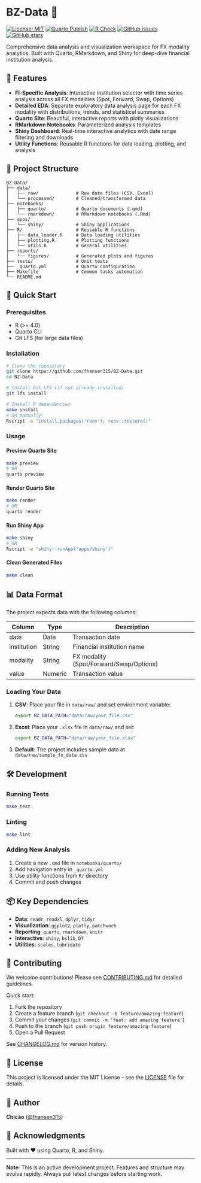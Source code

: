 # BZ-Data 🚀

[![License: MIT](https://img.shields.io/badge/License-MIT-yellow.svg)](https://opensource.org/licenses/MIT)
[![Quarto Publish](https://github.com/fhansen315/BZ-Data/actions/workflows/quarto-publish.yml/badge.svg)](https://github.com/fhansen315/BZ-Data/actions/workflows/quarto-publish.yml)
[![R Check](https://github.com/fhansen315/BZ-Data/actions/workflows/r-check.yml/badge.svg)](https://github.com/fhansen315/BZ-Data/actions/workflows/r-check.yml)
[![GitHub issues](https://img.shields.io/github/issues/fhansen315/BZ-Data)](https://github.com/fhansen315/BZ-Data/issues)
[![GitHub stars](https://img.shields.io/github/stars/fhansen315/BZ-Data)](https://github.com/fhansen315/BZ-Data/stargazers)

Comprehensive data analysis and visualization workspace for FX modality analytics. Built with Quarto, RMarkdown, and Shiny for deep-dive financial institution analysis.

## 🎯 Features

- **FI-Specific Analysis**: Interactive institution selector with time series analysis across all FX modalities (Spot, Forward, Swap, Options)
- **Detailed EDA**: Separate exploratory data analysis page for each FX modality with distributions, trends, and statistical summaries
- **Quarto Site**: Beautiful, interactive reports with plotly visualizations
- **RMarkdown Notebooks**: Parameterized analysis templates
- **Shiny Dashboard**: Real-time interactive analytics with date range filtering and downloads
- **Utility Functions**: Reusable R functions for data loading, plotting, and analysis

## 📁 Project Structure

```
BZ-Data/
├── data/
│   ├── raw/              # Raw data files (CSV, Excel)
│   └── processed/        # Cleaned/transformed data
├── notebooks/
│   ├── quarto/           # Quarto documents (.qmd)
│   └── rmarkdown/        # RMarkdown notebooks (.Rmd)
├── apps/
│   └── shiny/            # Shiny applications
├── R/                    # Reusable R functions
│   ├── data_loader.R     # Data loading utilities
│   ├── plotting.R        # Plotting functions
│   └── utils.R           # General utilities
├── reports/
│   └── figures/          # Generated plots and figures
├── tests/                # Unit tests
├── _quarto.yml           # Quarto configuration
├── Makefile              # Common tasks automation
└── README.md
```

## 🚀 Quick Start

### Prerequisites

- R (>= 4.0)
- Quarto CLI
- Git LFS (for large data files)

### Installation

```bash
# Clone the repository
git clone https://github.com/fhansen315/BZ-Data.git
cd BZ-Data

# Install Git LFS (if not already installed)
git lfs install

# Install R dependencies
make install
# OR manually:
Rscript -e "install.packages('renv'); renv::restore()"
```

### Usage

#### Preview Quarto Site
```bash
make preview
# OR
quarto preview
```

#### Render Quarto Site
```bash
make render
# OR
quarto render
```

#### Run Shiny App
```bash
make shiny
# OR
Rscript -e "shiny::runApp('apps/shiny')"
```

#### Clean Generated Files
```bash
make clean
```

## 📊 Data Format

The project expects data with the following columns:

| Column      | Type   | Description                          |
|-------------|--------|--------------------------------------|
| date        | Date   | Transaction date                     |
| institution | String | Financial institution name           |
| modality    | String | FX modality (Spot/Forward/Swap/Options) |
| value       | Numeric| Transaction value                    |

### Loading Your Data

1. **CSV**: Place your file in `data/raw/` and set environment variable:
   ```bash
   export BZ_DATA_PATH="data/raw/your_file.csv"
   ```

2. **Excel**: Place your `.xlsx` file in `data/raw/` and set:
   ```bash
   export BZ_DATA_PATH="data/raw/your_file.xlsx"
   ```

3. **Default**: The project includes sample data at `data/raw/sample_fx_data.csv`

## 🛠️ Development

### Running Tests
```bash
make test
```

### Linting
```bash
make lint
```

### Adding New Analysis

1. Create a new `.qmd` file in `notebooks/quarto/`
2. Add navigation entry in `_quarto.yml`
3. Use utility functions from `R/` directory
4. Commit and push changes

## 📦 Key Dependencies

- **Data**: `readr`, `readxl`, `dplyr`, `tidyr`
- **Visualization**: `ggplot2`, `plotly`, `patchwork`
- **Reporting**: `quarto`, `rmarkdown`, `knitr`
- **Interactive**: `shiny`, `bslib`, `DT`
- **Utilities**: `scales`, `lubridate`

## 🤝 Contributing

We welcome contributions! Please see [CONTRIBUTING.md](CONTRIBUTING.md) for detailed guidelines.

Quick start:
1. Fork the repository
2. Create a feature branch (`git checkout -b feature/amazing-feature`)
3. Commit your changes (`git commit -m 'feat: add amazing feature'`)
4. Push to the branch (`git push origin feature/amazing-feature`)
5. Open a Pull Request

See [CHANGELOG.md](CHANGELOG.md) for version history.

## 📝 License

This project is licensed under the MIT License - see the [LICENSE](LICENSE) file for details.

## 👤 Author

**Chicão** ([@fhansen315](https://github.com/fhansen315))

## 🙏 Acknowledgments

Built with ❤️ using Quarto, R, and Shiny.

---

**Note**: This is an active development project. Features and structure may evolve rapidly. Always pull latest changes before starting work.

